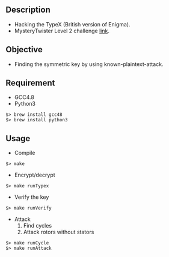 ## Description
- Hacking the TypeX (British version of Enigma).
- MysteryTwister Level 2 challenge [link](https://www.mysterytwisterc3.org/en/challenges/level-ii/typex-part-1).

## Objective
- Finding the symmetric key by using known-plaintext-attack.

## Requirement
- GCC4.8
- Python3
```
$> brew install gcc48
$> brew install python3
```


## Usage
- Compile
```
$> make
```

- Encrypt/decrypt
```
$> make runTypex
```

- Verify the key
```
$> make runVerify
```

- Attack
  1. Find cycles
  2. Attack rotors without stators
```
$> make runCycle
$> make runAttack
```
